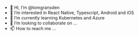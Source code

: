 - 👋 Hi, I’m @tomgransden
- 👀 I’m interested in React Native, Typescript, Android and iOS
- 🌱 I’m currently learning Kubernetes and Azure
- 💞️ I’m looking to collaborate on ...
- 📫 How to reach me ...

<!---
tomgransden/tomgransden is a ✨ special ✨ repository because its `README.md` (this file) appears on your GitHub profile.
You can click the Preview link to take a look at your changes.
--->
